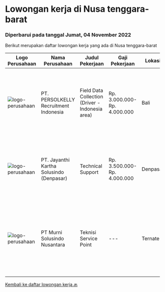 
  # Lowongan kerja di Nusa tenggara-barat

  ### Diperbarui pada tanggal Jumat, 04 November 2022

  Berikut merupakan daftar lowongan kerja yang ada di Nusa tenggara-barat

  |Logo Perusahaan | Nama Perusahaan | Judul Pekerjaan | Gaji Pekerjaan | Lokasi | Deskripsi | Tanggal diunggah | Pranala |
  | -------------- | --------------- | --------------- | --------- | --------- | -------------- | ------- | ----------- |
  |![logo-perusahaan](https://image-service-cdn.seek.com.au/a778cc2d537d275f0abc3d64068f14c4c640057e/ee4dce1061f3f616224767ad58cb2fc751b8d2dc)|PT. PERSOLKELLY Recruitment Indonesia|Field Data Collection (Driver - Indonesia area)|Rp. 3.000.000-Rp. 4.000.000|Bali|Job Description: Kumpulkan (peta) imajiner di area sesuai instruksi pemimpin. Memenuhi target pemetaan harian/bulanan &amp; mengoperasikan, menangani...|Rabu, 26 Oktober 2022|https://www.jobstreet.co.id/id/job/field-data-collection-driver-indonesia-area-4081173?token=0~a9521519-a46d-4920-a37a-7c6e775b66f8&sectionRank=1&jobId=jobstreet-id-job-4081173|
|![logo-perusahaan](https://image-service-cdn.seek.com.au/3ac12665b5372c84ef4fd7270e02f2c5e3066d0c/ee4dce1061f3f616224767ad58cb2fc751b8d2dc)|PT. Jayanthi Kartha Solusindo (Denpasar)|Technical Support|Rp. 3.500.000-Rp. 4.000.000|Denpasar|Skills Needed : Network (Wired &amp; Wireless) Troubleshooting Job Description: Perform network troubleshooting fttx / ftth and make an improvement...|Jumat, 21 Oktober 2022|https://www.jobstreet.co.id/id/job/technical-support-4075808?token=0~a9521519-a46d-4920-a37a-7c6e775b66f8&sectionRank=2&jobId=jobstreet-id-job-4075808|
|![logo-perusahaan](https://image-service-cdn.seek.com.au/8b9d71fb6ac98baedac4bbcffd1f107000b99cbc/ee4dce1061f3f616224767ad58cb2fc751b8d2dc)|PT Murni Solusindo Nusantara|Teknisi Service Point|---|Ternate|DESKRIPSI PEKERJAAN: Melakukan PM (Preventive Maintenance) dan CM (Corrective Maintenance) ke customer sesuai dengan SLA yang sudah ditetapkan....|Kamis, 20 Oktober 2022|https://www.jobstreet.co.id/id/job/teknisi-service-point-4075526?token=0~a9521519-a46d-4920-a37a-7c6e775b66f8&sectionRank=3&jobId=jobstreet-id-job-4075526|


  [Kembali ke daftar lowongan kerja 🔙](../README.md#daftar-lowongan-kerja)
  